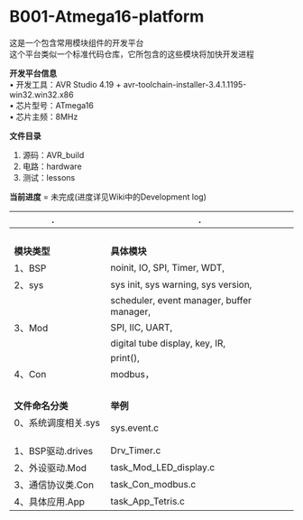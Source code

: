 # B001-Atmega16-platform
这是一个包含常用模块组件的开发平台<br>
这个平台类似一个标准代码仓库，它所包含的这些模块将加快开发进程<br>

**开发平台信息**<br>
• 开发工具：AVR Studio 4.19 + avr-toolchain-installer-3.4.1.1195-win32.win32.x86<br>
• 芯片型号：ATmega16<br>
• 芯片主频：8MHz<br>

**文件目录**
1. 源码：AVR_build<br>
2. 电路：hardware<br>
3. 测试：lessons<br>

**当前进度** = 未完成(进度详见Wiki中的Development log)<br>

|.                | .
|---------------- | --------
|                 |
|**模块类型**     | **具体模块**
|1、BSP           | noinit, IO, SPI, Timer, WDT,
|2、sys           | sys init, sys warning, sys version,
|                 | scheduler, event manager, buffer manager,
|3、Mod           | SPI, IIC, UART,
|                 | digital tube display, key, IR,
|                 | print(), 
|4、Con           | modbus，
|                 |
|**文件命名分类**     | **举例**
|0、系统调度相关.sys  | sys.event.c
|1、BSP驱动.drives   | Drv_Timer.c
|2、外设驱动.Mod     | task_Mod_LED_display.c
|3、通信协议类.Con   | task_Con_modbus.c
|4、具体应用.App     | task_App_Tetris.c
